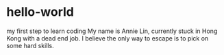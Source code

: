 # hello-world
my first step to learn coding
My name is Annie Lin, currently stuck in Hong Kong with a dead end job. I believe the only way to escape is to pick on some hard skills.
